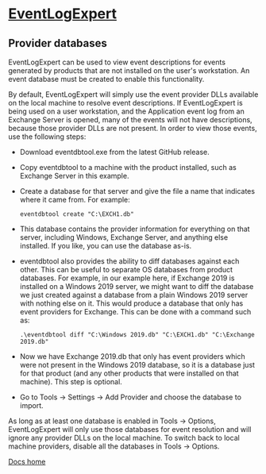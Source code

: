 # [EventLogExpert](Home.md)

## Provider databases

EventLogExpert can be used to view event descriptions for events generated by products that are not installed on the user's workstation. An event database must be created to enable this functionality.

By default, EventLogExpert will simply use the event provider DLLs available on the local machine to resolve event descriptions. If EventLogExpert is being used on a user workstation, and the Application event log from an Exchange Server is opened, many of the events will not have descriptions, because those provider DLLs are not present. In order to view those events, use the following steps:

* Download eventdbtool.exe from the latest GitHub release.
* Copy eventdbtool to a machine with the product installed, such as Exchange Server in this example.
* Create a database for that server and give the file a name that indicates where it came from. For example:

    `eventdbtool create "C:\EXCH1.db"`

* This database contains the provider information for everything on that server, including Windows, Exchange Server, and anything else installed. If you like, you can use the database as-is.
* eventdbtool also provides the ability to diff databases against each other. This can be useful to separate OS databases from product databases. For example, in our example here, if Exchange 2019 is installed on a Windows 2019 server, we might want to diff the database we just created against a database from a plain Windows 2019 server with nothing else on it. This would produce a database that only has event providers for Exchange. This can be done with a command such as:

    `.\eventdbtool diff "C:\Windows 2019.db" "C:\EXCH1.db" "C:\Exchange 2019.db"`

* Now we have Exchange 2019.db that only has event providers which were not present in the Windows 2019 database, so it is a database just for that product (and any other products that were installed on that machine). This step is optional.
* Go to Tools -> Settings -> Add Provider and choose the database to import.

As long as at least one database is enabled in Tools -> Options, EventLogExpert will only use those databases for event resolution and will ignore any provider DLLs on the local machine. To switch back to local machine providers, disable all the databases in Tools -> Options.

[Docs home](Home.md)
